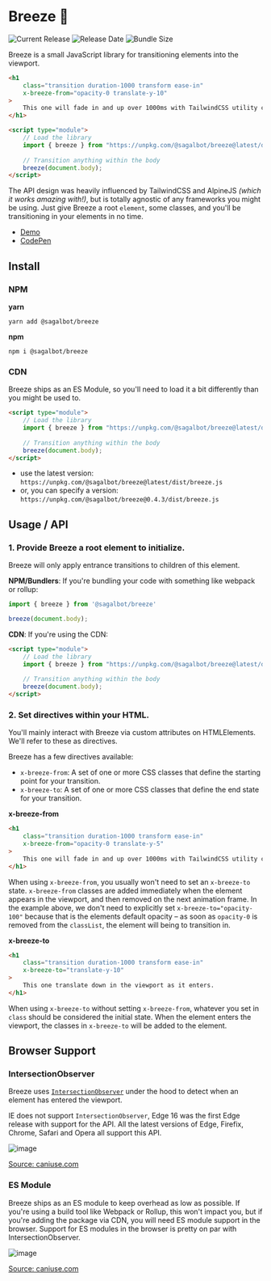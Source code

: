 # Breeze 💨

![Current Release](https://img.shields.io/github/release/sagalbot/breeze.svg?style=flat-square) 
![Release Date](https://img.shields.io/github/release-date/sagalbot/breeze?style=flat-square) 
![Bundle Size](https://flat.badgen.net/bundlephobia/min/@sagalbot/breeze) 

Breeze is a small JavaScript library for transitioning elements into the viewport. 

```html
<h1
    class="transition duration-1000 transform ease-in"
    x-breeze-from="opacity-0 translate-y-10"
>
    This one will fade in and up over 1000ms with TailwindCSS utility classes.
</h1>

<script type="module">
    // Load the library
    import { breeze } from "https://unpkg.com/@sagalbot/breeze@latest/dist/breeze.js";
    
    // Transition anything within the body
    breeze(document.body);
</script>
```

The API design was heavily influenced by TailwindCSS and AlpineJS _(which it works amazing with!)_, but is totally agnostic of any frameworks you might be using. Just give Breeze a root `element`, some classes, and you'll be transitioning in your elements in no time.

- [Demo](https://breeze.sagalbot.com)
- [CodePen](https://codepen.io/sagalbot/pen/wvWgdjm?editors=1010)

## Install

### NPM

**yarn**
```shell
yarn add @sagalbot/breeze
```

**npm**
```shell
npm i @sagalbot/breeze
```

### CDN

Breeze ships as an ES Module, so you'll need to load it a bit differently than you might be used to.

```html
<script type="module">
    // Load the library
    import { breeze } from "https://unpkg.com/@sagalbot/breeze@latest/dist/breeze.js";
    
    // Transition anything within the body
    breeze(document.body);
</script>
```

- use the latest version: `https://unpkg.com/@sagalbot/breeze@latest/dist/breeze.js`
- or, you can specify a version: `https://unpkg.com/@sagalbot/breeze@0.4.3/dist/breeze.js`

## Usage / API

### 1. Provide Breeze a root element to initialize. 

Breeze will only apply entrance transitions to children of this element.

**NPM/Bundlers**: If you're bundling your code with something like webpack or rollup:

```js
import { breeze } from '@sagalbot/breeze'

breeze(document.body);
```

**CDN**: If you're using the CDN:

```html
<script type="module">
    // Load the library
    import { breeze } from "https://unpkg.com/@sagalbot/breeze@latest/dist/breeze.js";
    
    // Transition anything within the body
    breeze(document.body);
</script>
```

### 2. Set directives within your HTML.

You'll mainly interact with Breeze via custom attributes on HTMLElements. We'll refer to these as directives.

Breeze has a few directives available:

- `x-breeze-from`: A set of one or more CSS classes that define the starting point for your transition. 
- `x-breeze-to`: A set of one or more CSS classes that define the end state for your transition.

**x-breeze-from**

```html
<h1
    class="transition duration-1000 transform ease-in"
    x-breeze-from="opacity-0 translate-y-5"
>
    This one will fade in and up over 1000ms with TailwindCSS utility classes.
</h1>
```

When using `x-breeze-from`, you usually won't need to set an `x-breeze-to` state. `x-breeze-from` classes are added immediately when the element appears in the viewport, and then removed on the next animation frame. In the example above, we don't need to explicitly set `x-breeze-to="opacity-100"` because that is the elements default opacity – as soon as `opacity-0` is removed from the `classList`, the element will being to transition in.

**x-breeze-to**

```html
<h1
    class="transition duration-1000 transform ease-in"
    x-breeze-to="translate-y-10"
>
    This one translate down in the viewport as it enters.
</h1>
```

When using `x-breeze-to` without setting `x-breeze-from`, whatever you set in `class` should be considered the initial state. When the element enters the viewport, the classes in `x-breeze-to` will be added to the element.

## Browser Support

### IntersectionObserver

Breeze uses [`IntersectionObserver`](https://developer.mozilla.org/en-US/docs/Web/API/IntersectionObserver) under the hood to detect when an element has entered the viewport. 

IE does not support `IntersectionObserver`, Edge 16 was the first Edge release with support for the API. All the latest versions of Edge, Firefix, Chrome, Safari and Opera all support this API.

![image](https://user-images.githubusercontent.com/692538/97114238-a0080c00-16ac-11eb-9f25-f4a4f6877191.png)

[Source: caniuse.com](https://caniuse.com/mdn-api_intersectionobserver)

### ES Module

Breeze ships as an ES module to keep overhead as low as possible. If you're using a build tool like Webpack or Rollup, this won't impact you, but if you're adding the package via CDN, you will need ES module support in the browser. Support for ES modules in the browser is pretty on par with IntersectionObserver.

![image](https://user-images.githubusercontent.com/692538/97114534-46084600-16ae-11eb-89bb-e3fc5b7b01b6.png)

[Source: caniuse.com](https://caniuse.com/es6-module)